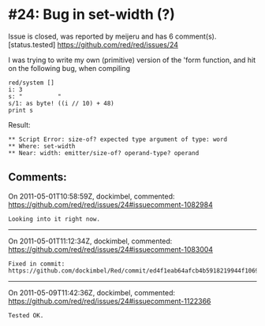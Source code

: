 
#24: Bug in set-width (?)
================================================================================
Issue is closed, was reported by meijeru and has 6 comment(s).
[status.tested]
<https://github.com/red/red/issues/24>

I was trying to write my own (primitive) version of the 'form function, and hit on the following bug, when compiling 

```
red/system []
i: 3
s: "          "
s/1: as byte! ((i // 10) + 48)
print s
```

Result:

```
** Script Error: size-of? expected type argument of type: word
** Where: set-width
** Near: width: emitter/size-of? operand-type? operand
```



Comments:
--------------------------------------------------------------------------------

On 2011-05-01T10:58:59Z, dockimbel, commented:
<https://github.com/red/red/issues/24#issuecomment-1082984>

    Looking into it right now.

--------------------------------------------------------------------------------

On 2011-05-01T11:12:34Z, dockimbel, commented:
<https://github.com/red/red/issues/24#issuecomment-1083004>

    Fixed in commit: https://github.com/dockimbel/Red/commit/ed4f1eab64afcb4b5918219944f1069cb1ce7ba8

--------------------------------------------------------------------------------

On 2011-05-09T11:42:36Z, dockimbel, commented:
<https://github.com/red/red/issues/24#issuecomment-1122366>

    Tested OK.


